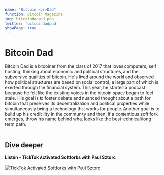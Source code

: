 ```yaml
---
name: "Bitcoin <br>Dad"
function: Bitcoin Magazine
img: bitcoindadpod.png
twitter: 'bitcoindadpod'
showPage: true
---
```


# Bitcoin Dad
 
Bitcoin Dad is a bitcoiner from the class of 2017 that loves computers, self hosting, thinking about economic and political structures, and the subversive qualities of bitcoin. He's lived around the world and observed how political structures are based on social control, a large part of which is exerted through the financial system. This year, he started a podcast because he felt like the existing voices in the bitcoin space began to feel stale. His goal is to foster debate and nuanced thought about a path for bitcoin that preserves its decentralization and political properties while simultaneously being a technology that works for people. Another goal is to build up his credibility in the community and then, if a contentious soft fork emerges, throw his name behind what looks like the best technical/long term path.
<br><br>

## Dive deeper


<div class="grid grid-cols-2 gap-5">
<div class="p-3 my-2">

**Listen - TickTok Activated Softforks with Paul Sztorc**  <br><br>
[![TickTok Activated Softforks with Paul Sztorc](/2022/content/bitcoindad1.png)](https://bitcoindadpod.fireside.fm/43/)
</div>

</div>

<br>





